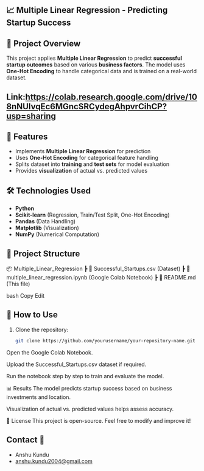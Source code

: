  ## 📈 Multiple Linear Regression - Predicting Startup Success  

## 📌 Project Overview  
This project applies **Multiple Linear Regression** to predict **successful startup outcomes** based on various **business factors**. The model uses **One-Hot Encoding** to handle categorical data and is trained on a real-world dataset.  

## Link:https://colab.research.google.com/drive/108nNUIvqEc6MGncSRCydegAhpvrCihCP?usp=sharing

## 🚀 Features  
- Implements **Multiple Linear Regression** for prediction  
- Uses **One-Hot Encoding** for categorical feature handling  
- Splits dataset into **training** and **test sets** for model evaluation  
- Provides **visualization** of actual vs. predicted values  

## 🛠️ Technologies Used  
- **Python**  
- **Scikit-learn** (Regression, Train/Test Split, One-Hot Encoding)  
- **Pandas** (Data Handling)  
- **Matplotlib** (Visualization)  
- **NumPy** (Numerical Computation)  

## 📂 Project Structure  
📦 Multiple_Linear_Regression
┣ 📜 Successful_Startups.csv (Dataset)
┣ 📜 multiple_linear_regression.ipynb (Google Colab Notebook)
┣ 📜 README.md (This file)

bash
Copy
Edit

## 📌 How to Use  
1. Clone the repository:  
   ```bash
   git clone https://github.com/yourusername/your-repository-name.git
Open the Google Colab Notebook.

Upload the Successful_Startups.csv dataset if required.

Run the notebook step by step to train and evaluate the model.

📊 Results
The model predicts startup success based on business investments and location.

Visualization of actual vs. predicted values helps assess accuracy.

📜 License
This project is open-source. Feel free to modify and improve it!

## Contact 📧
* Anshu Kundu
* anshu.kundu2004@gmail.com



